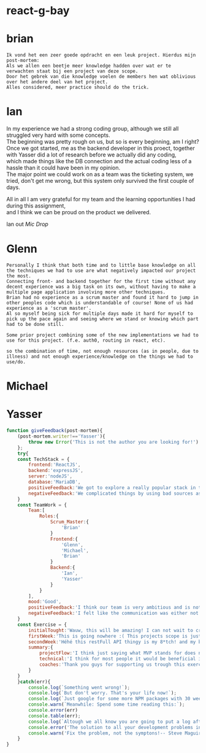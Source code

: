 # react-g-bay

# brian

    Ik vond het een zeer goede opdracht en een leuk project. Hierdus mijn post-mortem:
    Als we allen een beetje meer knowledge hadden over wat er te verwachten staat bij een project van deze scope.
    Door het gebrek van die knowledge voelen de members hen wat oblivious over het andere deel van het project.
    Alles considered, meer practice should do the trick.

# Ian

In my experience we had a strong coding group, although we still all struggled very hard with some concepts.  
The beginning was pretty rough on us, but so is every beginning, am I right?  
Once we got started, me as the backend developer in this proect, together with Yasser did a lot of research before we actually did any coding,  
which made things like the DB connection and the actual coding less of a hassle than it could have been in my opinion.  
The major point we could work on as a team was the ticketing system, we tried, don't get me wrong, but this system only survived the first couple of days.  

All in all I am very grateful for my team and the learning opportunities I had during this assignment,  
and I think we can be proud on the product we delivered.  

Ian out *Mic Drop*
# Glenn
``` 
Personally I think that both time and to little base knowledge on all the techniques we had to use are what negatively impacted our project the most.
Connecting front- and backend together for the first time without any decent experience was a big task on its own, without having to make a multiple page application involving more other techniques.
Brian had no experience as a scrum master and found it hard to jump in other peoples code which is understandable of course! None of us had experience as a 'scrum master'.
Al so myself being sick for multiple days made it hard for myself to pick up the pace again and seeing where we stand or knowing which part had to be done still.

Some prior project combining some of the new implementations we had to use for this project. (f.e. auth0, routing in react, etc).

so the combination of time, not enough resources (as in people, due to illness) and not enough experience/knowledge on the things we had to use/do.
```
# Michael

# Yasser
```javascript
function giveFeedback(post-mortem){
    (post-mortem.writer!=='Yasser'){
        throw new Error('This is not the author you are looking for!')
    };
    try{
    const TechStack = {
        frontend:'ReactJS',
        backend:'expressJS',
        server:'nodeJS',
        database:'MariaDB',
        positiveFeedback:'We got to explore a really popular stack in the industry!',
        negativeFeedback:'We complicated things by using bad sources as documentation, and probably taught ourselves a couple of bad practices'
    }
    const TeamWork = {
        Team:[
            Roles:{
                Scrum_Master:{
                    'Brian'
                }
                Frontend:{
                    'Glenn',
                    'Michael',
                    'Brian'
                }
                Backend:{
                    'Ian',
                    'Yasser'
                }
            }
        ],
        mood:'Good',
        positiveFeedback:'I think our team is very ambitious and is not afraid of the challenge of trying something totally new to solve the problem at hand',
        negativeFeedback:'I felt like the communication was either not there or (project related) of no productional value'
    }
    const Exercise = {
        initialTought:'Wauw, this will be amazing! I can not wait to create a real full-stack app!',
        firstWeek:'This is going nowhere :( This projects scope is just way too over our head',
        secondWeek:'Héhé this restFull API thingy is my 8*tch! and my backend colleague is also getting the hang of it! Nice',
        summary:{
            projectFlow:'I think just saying what MVP stands for does not ring a bell. I know that it took a long time before anyone tried to actually fetch anything in our group(probably due to the learning curve of ReactJS). I think if the development flow was clearer it would be very beneficial to the endproduct of these exercises',
            technical:'I think for most people it would be beneficial if they had already made a tiny api themselves with a seperate frontend that consumes it. And make it clear that if you are not at home in a techstack it might be beneficial to use something productive. Until enough (in this case spare) time is spent with the choosen technology',
            coaches:'Thank you guys for supporting us trough this exercise, and just being there. A lot of googling and receiving bad advice or weird ways of the mind became clear. I might not have done it 100% right. But I did understand everything I did instead of npm installing and copy pasting. This was thanks to you!'
        }
    }
    }catch(err){
        console.log(`Something went wrong!`);
        console.log(`But don't worry. That's your life now!`);
        console.log(`Just google for some more NPM packages with 30 weekly downloads to install`);
        console.warn(`Meanwhile: Spend some time reading this:`);
        console.error(err)
        console.table(err);
        console.log(`Altough we all know you are going to put a log after every step of the program untill you see where it stops logging it.`)
        console.error('The solution to all your development problems in one quote:')
        console.warn('Fix the problem, not the symptons!-- Steve Maguire')
    }
}
```
